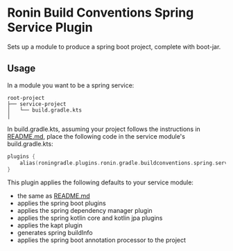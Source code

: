 # Ronin Build Conventions Spring Service Plugin

Sets up a module to produce a spring boot project, complete with boot-jar.

## Usage

In a module you want to be a spring service:

```
root-project
├── service-project
│   └── build.gradle.kts
│   
```

In build.gradle.kts, assuming your project follows the instructions in [README.md](../../README.md), place the following code in the service module's build.gradle.kts:

```kotlin
plugins {
    alias(roningradle.plugins.ronin.gradle.buildconventions.spring.servicve)
}
```

This plugin applies the following defaults to your service module:

- the same as [README.md](../ronin-build-conventions-kotlin/README.md)
- applies the spring boot plugins
- applies the spring dependency manager plugin
- applies the spring kotlin core and kotlin jpa plugins
- applies the kapt plugin
- generates spring buildInfo
- applies the spring boot annotation processor to the project
